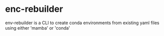 # enc-rebuilder
env-rebuilder is a CLI to create conda environments from existing yaml files using either 'mamba' or 'conda'
